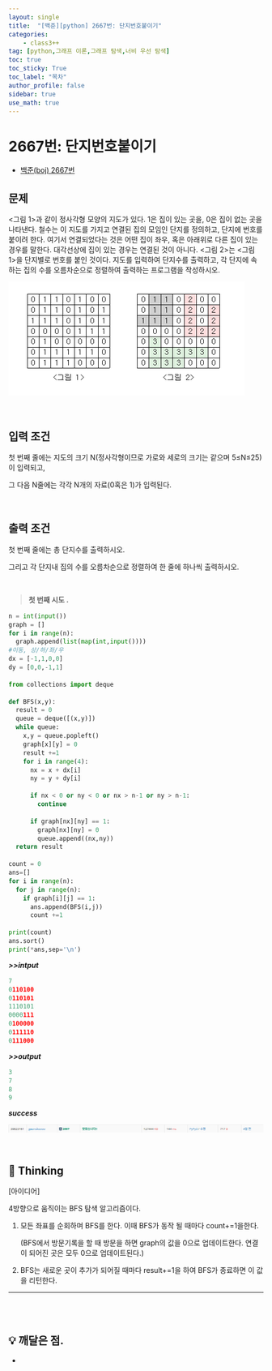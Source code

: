```yaml
---
layout: single
title:  "[백준][python] 2667번: 단지번호붙이기"
categories: 
    - class3++
tag: [python,그래프 이론,그래프 탐색,너비 우선 탐색]
toc: true
toc_sticky: True
toc_label: "목차"
author_profile: false
sidebar: true
use_math: true
---
```


# 2667번: 단지번호붙이기

* [백준(boj) 2667번](https://www.acmicpc.net/problem/2667)



## 문제

<그림 1>과 같이 정사각형 모양의 지도가 있다. 1은 집이 있는 곳을, 0은 집이 없는 곳을 나타낸다. 철수는 이 지도를 가지고 연결된 집의 모임인 단지를 정의하고, 단지에 번호를 붙이려 한다. 여기서 연결되었다는 것은 어떤 집이 좌우, 혹은 아래위로 다른 집이 있는 경우를 말한다. 대각선상에 집이 있는 경우는 연결된 것이 아니다. <그림 2>는 <그림 1>을 단지별로 번호를 붙인 것이다. 지도를 입력하여 단지수를 출력하고, 각 단지에 속하는 집의 수를 오름차순으로 정렬하여 출력하는 프로그램을 작성하시오.

![image-20220306213656002]({{geunskoo.github.io}}/../images/2022-03-06-boj-2667/image-20220306213656002.png)

<br/>

## 입력 조건

첫 번째 줄에는 지도의 크기 N(정사각형이므로 가로와 세로의 크기는 같으며 5≤N≤25)이 입력되고,

 그 다음 N줄에는 각각 N개의 자료(0혹은 1)가 입력된다.

<br/>

## 출력 조건

첫 번째 줄에는 총 단지수를 출력하시오. 

그리고 각 단지내 집의 수를 오름차순으로 정렬하여 한 줄에 하나씩 출력하시오.

<br/>

> **첫 번째 시도 .**

```python
n = int(input())
graph = []
for i in range(n):
  graph.append(list(map(int,input())))
#이동, 상/하/좌/우
dx = [-1,1,0,0]
dy = [0,0,-1,1]

from collections import deque

def BFS(x,y):
  result = 0
  queue = deque([(x,y)])
  while queue:
    x,y = queue.popleft()
    graph[x][y] = 0
    result +=1 
    for i in range(4):
      nx = x + dx[i]
      ny = y + dy[i]

      if nx < 0 or ny < 0 or nx > n-1 or ny > n-1:
        continue
      
      if graph[nx][ny] == 1:
        graph[nx][ny] = 0
        queue.append((nx,ny))
  return result

count = 0
ans=[]
for i in range(n):
  for j in range(n):
    if graph[i][j] == 1:
      ans.append(BFS(i,j))
      count +=1

print(count)
ans.sort()
print(*ans,sep='\n')
```

 ***>>intput***

```python
7
0110100
0110101
1110101
0000111
0100000
0111110
0111000
```

 ***>>output***

```python
3
7
8
9
```

 ***success***

![image-20220306213800863]({{geunskoo.github.io}}/../images/2022-03-06-boj-2667/image-20220306213800863.png)

<br/>

## 🌝 Thinking

[아이디어]

4방향으로 움직이는 BFS 탐색 알고리즘이다.

1. 모든 좌표를 순회하며 BFS를 한다. 이때 BFS가 동작 될 때마다 count+=1을한다.

   (BFS에서 방문기록을 할 때 방문을 하면 graph의 값을 0으로 업데이트한다. 연결이 되어진 곳은 모두 0으로 업데이트된다.)

2.  BFS는 새로운 곳이 추가가 되어질 때마다 result+=1을 하여 BFS가 종료하면 이 값을 리턴한다.

***

<br/>

<br/>

## 💡 깨달은 점.

-

